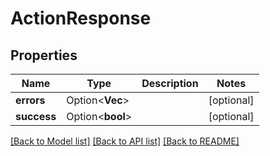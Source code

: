# ActionResponse

## Properties

Name | Type | Description | Notes
------------ | ------------- | ------------- | -------------
**errors** | Option<**Vec<String>**> |  | [optional]
**success** | Option<**bool**> |  | [optional]

[[Back to Model list]](../README.md#documentation-for-models) [[Back to API list]](../README.md#documentation-for-api-endpoints) [[Back to README]](../README.md)


